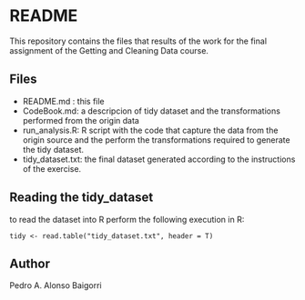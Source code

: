 # README

This repository contains the files that results of the work for the final assignment of the Getting and Cleaning Data course.

## Files

- README.md : this file
- CodeBook.md: a descripcion of tidy dataset and the transformations performed from the origin data
- run_analysis.R: R script with the code that capture the data from the origin source and the perform the transformations required to generate the tidy dataset.
- tidy_dataset.txt: the final dataset generated according to the instructions of the exercise.

## Reading the tidy_dataset

to read the dataset into R perform the following execution in R:

```
tidy <- read.table("tidy_dataset.txt", header = T)

```


## Author
Pedro A. Alonso Baigorri
